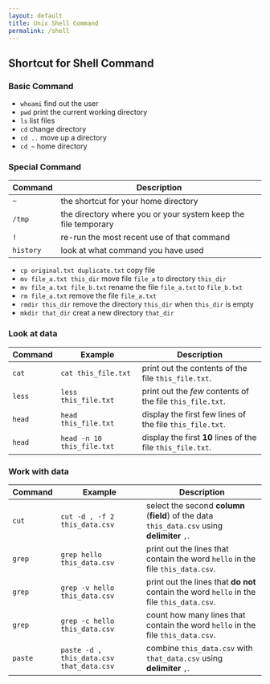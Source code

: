 ```yaml
---
layout: default
title: Unix Shell Command
permalink: /shell
---
```


## Shortcut for Shell Command

### Basic Command
- `whoami` find out the user
- `pwd` print the current working directory	
- `ls`	list files
- `cd`	change directory
- `cd ..` move up a directory
- `cd ~` home directory

### Special Command

Command	| Description
---		| ---
`~`		| the shortcut for your home directory
`/tmp`	| the directory where you or your system keep the file temporary
`!` 	| re-run the most recent use of that command
`history`  | look at what command you have used


- `cp original.txt duplicate.txt` copy file
- `mv file_a.txt this_dir` move file `file_a` to directory `this_dir`
- `mv file_a.txt file_b.txt` rename the file `file_a.txt` to `file_b.txt`
- `rm file_a.txt` remove the file `file_a.txt`
- `rmdir this_dir` remove the directory `this_dir` when `this_dir` is empty
- `mkdir that_dir` creat a new directory `that_dir`


### Look at data

Command	| Example 				| Description
---		| ---					| ---
`cat`	| `cat this_file.txt`	| print out the contents of the file `this_file.txt`.
`less`	| `less this_file.txt`	| print out the *few* contents of the file `this_file.txt`.
`head` 	| `head this_file.txt`	| display the first few lines of the file `this_file.txt`.
`head`  | `head -n 10 this_file.txt`| display the first **10** lines of the file `this_file.txt`.

### Work with data

Command	| Example 				| Description
---		| ---					| ---
`cut`	| `cut -d , -f 2 this_data.csv` | select the second **column** (**field**) of the data `this_data.csv` using **delimiter** `,`.
`grep`	| `grep hello this_data.csv`	| print out the lines that contain the word `hello` in the file `this_data.csv`.
`grep`	| `grep -v hello this_data.csv`	| print out the lines that **do not** contain the word `hello` in the file `this_data.csv`.
`grep`	| `grep -c hello this_data.csv`	| count how many lines that contain the word `hello` in the file `this_data.csv`.
`paste`	| `paste -d , this_data.csv that_data.csv` | combine `this_data.csv` with `that_data.csv` using **delimiter** `,`.

